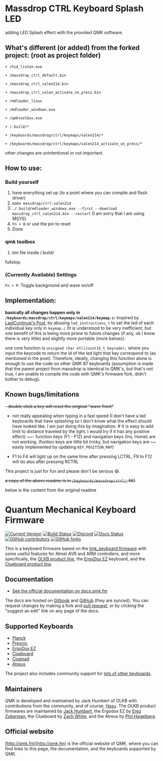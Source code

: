 # Massdrop CTRL Keyboard Splash LED

adding LED Splash effect with the provided QMK software.

## What's different (or added) from the forked project: (root as project folder)
`+ /hid_listen.exe`

`+ /massdrop_ctrl_default.bin`

`+ /massdrop_ctrl_valen214.bin`

`+ /massdrop_ctrl_valen_activate_on_press.bin`

`+ /mdloader_linux`

`+ /mdloader_windows.exe`

`+ /qmktoolbox.exe`

`+ /.build/*`

`+ /keyboards/massdrop/ctrl/keymaps/valen214/*`

`+ /keyboards/massdrop/ctrl/keymaps/valen214_activate_on_press/*`


other changes are unintentional or not important.

## How to use:
### Build yourself
1) have everything set up (to a point where you can compile and flash driver)
2) `make massdrop/ctrl:valen214`
3) `./.build/mdloader_windows.exe --first --download massdrop_ctrl_valen214.bin --restart`
(I am sorry that I am using MSYS)
4) `Fn + B` or use the pin to reset
5) Done

### qmk toolbox
1) bin file inside /.build/

fullstop.

### (Currently Available) Settings
`Fn + P`: Toggle background and wave on/off


## Implementation:
**basically all changes happen only in `/keyboards/massdrop/ctrl/keymaps/valen214/keymap.c`:**
Inspired by [LastContinue's Post](https://www.massdrop.com/talk/9382/how-to-configure-your-ctrl-keyboard/2201429),
by abusing `led_instructions_t` to set the led of each individual key only in `keymap.c` (It is understood to be very inefficient, but one benefit of this is being more prone to future changes (if any, ok I know there is very little) and slightly more portable (more below)).

one core function is `unsigned char ktli(uint16_t keycode);`
where you input the keycode to return the id of the led light that key correspond to (as mentioned in the post).
Therefore, ideally, changing this function alone is enough to use the code on other QMK 87 keyboards (assumption is made that the parent project from massdrop is identical to QMK's, but that's not true, I am unable to compile the code with QMK's firmware fork, didn't bother to debug).

## Known bugs/limitations
~~- double click a key will reset the original "wave front"~~
- not really appealing when typing in a fast speed (I don't have a led keyboards that have splashing so I don't know what the effect should have looked like. I am just doing this by imagination. # It is easy to add limit to distance traveled by the light, I would try if it has any positive effect)
~~- function keys (F1 - F12) and navigation keys (Ins, Home) are not working. (funtion keys are little bit tricky, but navigation keys are ~~
easily implemented by updating `KEY_POSITION_MAP`)

- F1 to F4 will light up on the same time after pressing LCTRL, F9 to F12 will do also after pressing RCTRL


This project is just for fun and please don't be serious 😆.



~~a copy of the above readme is in `/keyboards/massdrop/ctrl/`, NO~~

below is the content from the original readme

# Quantum Mechanical Keyboard Firmware

[![Current Version](https://img.shields.io/github/tag/qmk/qmk_firmware.svg)](https://github.com/qmk/qmk_firmware/tags)
[![Build Status](https://travis-ci.org/qmk/qmk_firmware.svg?branch=master)](https://travis-ci.org/qmk/qmk_firmware)
[![Discord](https://img.shields.io/discord/440868230475677696.svg)](https://discord.gg/Uq7gcHh)
[![Docs Status](https://img.shields.io/badge/docs-ready-orange.svg)](https://docs.qmk.fm)
[![GitHub contributors](https://img.shields.io/github/contributors/qmk/qmk_firmware.svg)](https://github.com/qmk/qmk_firmware/pulse/monthly)
[![GitHub forks](https://img.shields.io/github/forks/qmk/qmk_firmware.svg?style=social&label=Fork)](https://github.com/qmk/qmk_firmware/)

This is a keyboard firmware based on the [tmk\_keyboard firmware](http://github.com/tmk/tmk_keyboard) with some useful features for Atmel AVR and ARM controllers, and more specifically, the [OLKB product line](https://olkb.com), the [ErgoDox EZ](http://www.ergodox-ez.com) keyboard, and the [Clueboard product line](http://clueboard.co/).

## Documentation

* [See the official documentation on docs.qmk.fm](https://docs.qmk.fm)

The docs are hosted on [Gitbook](https://www.gitbook.com/book/qmk/firmware/details) and [GitHub](/docs/) (they are synced). You can request changes by making a fork and [pull request](https://github.com/qmk/qmk_firmware/pulls), or by clicking the "suggest an edit" link on any page of the docs.

## Supported Keyboards

* [Planck](/keyboards/planck/)
* [Preonic](/keyboards/preonic/)
* [ErgoDox EZ](/keyboards/ergodox_ez/)
* [Clueboard](/keyboards/clueboard/)
* [Cluepad](/keyboards/clueboard/17/)
* [Atreus](/keyboards/atreus/)

The project also includes community support for [lots of other keyboards](/keyboards/).

## Maintainers

QMK is developed and maintained by Jack Humbert of OLKB with contributions from the community, and of course, [Hasu](https://github.com/tmk). The OLKB product firmwares are maintained by [Jack Humbert](https://github.com/jackhumbert), the Ergodox EZ by [Erez Zukerman](https://github.com/ezuk), the Clueboard by [Zach White](https://github.com/skullydazed), and the Atreus by [Phil Hagelberg](https://github.com/technomancy).

## Official website

[http://qmk.fm](http://qmk.fm) is the official website of QMK, where you can find links to this page, the documentation, and the keyboards supported by QMK.
